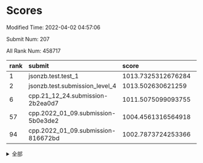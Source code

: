 # Scores

Modified Time: 2022-04-02 04:57:06

Submit Num: 207

All Rank Num: 458717

| rank |               submit               |       score        |       sigma        | pk_num |
| :--- | :--------------------------------- | :----------------- | :----------------- | :----- |
| 1    | jsonzb.test.test_1                 | 1013.7325312676284 | 0.8301988104423613 | 8859   |
| 2    | jsonzb.test.submission_level_4     | 1013.502630621259  | 0.8334272669464938 | 8872   |
| 6    | cpp.21_12_24.submission-2b2ea0d7   | 1011.5075099093755 | 0.7874139240226945 | 8867   |
| 57   | cpp.2022_01_09.submission-5b0e3de2 | 1004.4561316564918 | 0.7174598460441964 | 8866   |
| 94   | cpp.2022_01_09.submission-816672bd | 1002.7873724253366 | 0.7175742785637174 | 8862   |


<details>
<summary>全部</summary>

| rank |                 submit                 |       score        |       sigma        | pk_num |
| :--- | :------------------------------------- | :----------------- | :----------------- | :----- |
| 1    | jsonzb.test.test_1                     | 1013.7325312676284 | 0.8301988104423613 | 8859   |
| 2    | jsonzb.test.submission_level_4         | 1013.502630621259  | 0.8334272669464938 | 8872   |
| 3    | gobigger.level_3.submission_level_3_39 | 1011.8500318807983 | 0.7833633224937396 | 8864   |
| 4    | gobigger.level_3.submission_level_3_13 | 1011.6432902543783 | 0.7606525058990219 | 8859   |
| 5    | gobigger.level_3.submission_level_3_9  | 1011.5998168151426 | 0.7901138634801297 | 8861   |
| 6    | cpp.21_12_24.submission-2b2ea0d7       | 1011.5075099093755 | 0.7874139240226945 | 8867   |
| 7    | gobigger.level_3.submission_level_3_37 | 1011.3444013625374 | 0.780591223377334  | 8863   |
| 8    | gobigger.level_3.submission_level_3_16 | 1011.239162989759  | 0.7833214963226802 | 8865   |
| 9    | gobigger.level_3.submission_level_3_31 | 1011.0049795277972 | 0.7737710593486989 | 8869   |
| 10   | gobigger.level_3.submission_level_3_26 | 1010.9933612302877 | 0.7921752537979221 | 8867   |
| 11   | gobigger.level_3.submission_level_3_34 | 1010.9910854440393 | 0.7486920754346943 | 8863   |
| 12   | gobigger.level_3.submission_level_3_48 | 1010.9290737914423 | 0.7666546519773216 | 8865   |
| 13   | gobigger.level_3.submission_level_3_20 | 1010.8287107763729 | 0.7676176901583386 | 8864   |
| 14   | gobigger.level_3.submission_level_3_19 | 1010.695472322531  | 0.7598598597121358 | 8863   |
| 15   | gobigger.level_3.submission_level_3_45 | 1010.5474377304344 | 0.7424226292926083 | 8865   |
| 16   | gobigger.level_3.submission_level_3_36 | 1010.4264323890138 | 0.759083351595369  | 8861   |
| 17   | gobigger.level_3.submission_level_3_0  | 1010.3938060605295 | 0.7660372663771162 | 8865   |
| 18   | gobigger.level_3.submission_level_3_10 | 1010.3446455859191 | 0.7461733068980366 | 8867   |
| 19   | gobigger.level_3.submission_level_3_1  | 1010.2187780516189 | 0.7794092814604815 | 8863   |
| 20   | gobigger.level_3.submission_level_3_47 | 1010.2105461606652 | 0.7668624139717317 | 8871   |
| 21   | gobigger.level_3.submission_level_3_7  | 1010.1998658647176 | 0.7903032770171011 | 8863   |
| 22   | gobigger.level_3.submission_level_3_49 | 1010.1822379707523 | 0.8085679863644996 | 8862   |
| 23   | gobigger.level_3.submission_level_3_8  | 1010.0873007773897 | 0.7609971506615034 | 8865   |
| 24   | gobigger.level_3.submission_level_3_23 | 1010.0419586494576 | 0.753376708416559  | 8860   |
| 25   | gobigger.level_3.submission_level_3_35 | 1010.0127573476652 | 0.7447824412451437 | 8859   |
| 26   | gobigger.level_3.submission_level_3_40 | 1009.9748044209816 | 0.7599440681022633 | 8864   |
| 27   | gobigger.level_3.submission_level_3_14 | 1009.9011573677415 | 0.7589582285217078 | 8869   |
| 28   | gobigger.level_3.submission_level_3_28 | 1009.8388384027871 | 0.7516733617986897 | 8862   |
| 29   | gobigger.level_3.submission_level_3_18 | 1009.8305756011894 | 0.7451262778973461 | 8863   |
| 30   | gobigger.level_3.submission_level_3_24 | 1009.8057602325268 | 0.7529226781915973 | 8861   |
| 31   | gobigger.level_3.submission_level_3_25 | 1009.7964445923576 | 0.7327141283619091 | 8865   |
| 32   | gobigger.level_3.submission_level_3_44 | 1009.7921917952638 | 0.76144803629801   | 8859   |
| 33   | gobigger.level_3.submission_level_3_2  | 1009.778425362916  | 0.7596690899724006 | 8868   |
| 34   | gobigger.level_3.submission_level_3_42 | 1009.7737242091815 | 0.7566170070293874 | 8863   |
| 35   | gobigger.level_3.submission_level_3_41 | 1009.6960320236715 | 0.7643450838916908 | 8867   |
| 36   | gobigger.level_3.submission_level_3_6  | 1009.6401592430539 | 0.7453803420992926 | 8865   |
| 37   | gobigger.level_3.submission_level_3_3  | 1009.6213935679841 | 0.7384058258789794 | 8866   |
| 38   | gobigger.level_3.submission_level_3_38 | 1009.5556159266899 | 0.7632100476458386 | 8861   |
| 39   | gobigger.level_3.submission_level_3_46 | 1009.4983883305487 | 0.7462313322046281 | 8856   |
| 40   | gobigger.level_3.submission_level_3_27 | 1009.4776719503965 | 0.7579586015759221 | 8865   |
| 41   | gobigger.level_3.submission_level_3_15 | 1009.4324818380233 | 0.7505529559307381 | 8874   |
| 42   | gobigger.level_3.submission_level_3_12 | 1009.3845386885652 | 0.762810651543118  | 8859   |
| 43   | gobigger.level_3.submission_level_3_5  | 1009.3688987846099 | 0.7729600135458915 | 8859   |
| 44   | gobigger.level_3.submission_level_3_32 | 1009.2148408691584 | 0.7453424013227715 | 8866   |
| 45   | gobigger.level_3.submission_level_3_11 | 1009.1324288257497 | 0.755039820477057  | 8861   |
| 46   | gobigger.level_3.submission_level_3_33 | 1009.0163099258406 | 0.7399027293339284 | 8862   |
| 47   | gobigger.level_3.submission_level_3_4  | 1009.0092940358769 | 0.7335756901376924 | 8861   |
| 48   | gobigger.level_3.submission_level_3_43 | 1008.997137549077  | 0.73724869709608   | 8867   |
| 49   | gobigger.level_3.submission_level_3_17 | 1008.8633812599186 | 0.7295134462561238 | 8864   |
| 50   | gobigger.level_3.submission_level_3_29 | 1008.8513766471833 | 0.7345546227579803 | 8867   |
| 51   | gobigger.level_3.submission_level_3_21 | 1008.8181381187529 | 0.7526116927956076 | 8866   |
| 52   | gobigger.level_3.submission_level_3_22 | 1008.3332158606552 | 0.742758746604572  | 8866   |
| 53   | gobigger.level_3.submission_level_3_30 | 1008.1336383580357 | 0.7181422336180632 | 8868   |
| 54   | gobigger.level_1.submission_level_1_28 | 1004.7914474339118 | 0.725879115057737  | 8865   |
| 55   | gobigger.level_1.submission_level_1_36 | 1004.6646033064837 | 0.729539051464575  | 8864   |
| 56   | gobigger.level_1.submission_level_1_37 | 1004.5383660853184 | 0.72087849933968   | 8865   |
| 57   | cpp.2022_01_09.submission-5b0e3de2     | 1004.4561316564918 | 0.7174598460441964 | 8866   |
| 58   | gobigger.level_1.submission_level_1_40 | 1004.4226536066321 | 0.7270020773973271 | 8861   |
| 59   | gobigger.level_1.submission_level_1_20 | 1004.4208334939839 | 0.7233812605235574 | 8869   |
| 60   | gobigger.level_1.submission_level_1_11 | 1004.2142524608942 | 0.7260217074618097 | 8861   |
| 61   | gobigger.level_1.submission_level_1_44 | 1004.1366216807755 | 0.7218676692893243 | 8865   |
| 62   | gobigger.level_1.submission_level_1_6  | 1004.0915074653693 | 0.7160401332084773 | 8867   |
| 63   | gobigger.level_1.submission_level_1_34 | 1004.0733340449449 | 0.7155483505231073 | 8862   |
| 64   | gobigger.level_1.submission_level_1_46 | 1004.0666056842043 | 0.7111262908618914 | 8861   |
| 65   | gobigger.level_1.submission_level_1_10 | 1004.0187933185244 | 0.7160208159156991 | 8869   |
| 66   | gobigger.level_1.submission_level_1_23 | 1003.9911082750434 | 0.7129170856634689 | 8869   |
| 67   | gobigger.level_1.submission_level_1_32 | 1003.9158446305132 | 0.7131676470938254 | 8862   |
| 68   | gobigger.level_1.submission_level_1_35 | 1003.892101544228  | 0.7202697328221098 | 8863   |
| 69   | gobigger.level_1.submission_level_1_0  | 1003.8690990210415 | 0.7336169372374528 | 8864   |
| 70   | gobigger.level_1.submission_level_1_41 | 1003.859544924852  | 0.7211074278501327 | 8868   |
| 71   | gobigger.level_1.submission_level_1_30 | 1003.8080360286325 | 0.7180992628724481 | 8865   |
| 72   | gobigger.level_1.submission_level_1_5  | 1003.7479265615697 | 0.7191039506147976 | 8861   |
| 73   | gobigger.level_1.submission_level_1_18 | 1003.714339186078  | 0.7243403986319712 | 8865   |
| 74   | gobigger.level_1.submission_level_1_47 | 1003.6776348584515 | 0.720813217251684  | 8857   |
| 75   | gobigger.level_1.submission_level_1_1  | 1003.575442661762  | 0.7160830473619673 | 8867   |
| 76   | gobigger.level_1.submission_level_1_49 | 1003.5748818560367 | 0.7214404269423121 | 8869   |
| 77   | gobigger.level_1.submission_level_1_7  | 1003.5383876977185 | 0.7246791921123078 | 8867   |
| 78   | gobigger.level_1.submission_level_1_9  | 1003.5264914231376 | 0.725383559468198  | 8868   |
| 79   | gobigger.level_1.submission_level_1_38 | 1003.4432926944173 | 0.7186979983312254 | 8863   |
| 80   | gobigger.level_1.submission_level_1_17 | 1003.372106493112  | 0.7160596252989225 | 8866   |
| 81   | gobigger.level_1.submission_level_1_31 | 1003.3285932859319 | 0.7155395930391875 | 8865   |
| 82   | gobigger.level_1.submission_level_1_15 | 1003.3036052200997 | 0.7167442102948449 | 8862   |
| 83   | gobigger.level_1.submission_level_1_39 | 1003.2951114251267 | 0.7262271361744966 | 8861   |
| 84   | gobigger.level_1.submission_level_1_43 | 1003.2565078398977 | 0.7139423274166754 | 8865   |
| 85   | gobigger.level_1.submission_level_1_13 | 1003.1005746862409 | 0.7123995067853471 | 8867   |
| 86   | gobigger.level_1.submission_level_1_2  | 1003.0396051383608 | 0.7053802645869898 | 8864   |
| 87   | gobigger.level_1.submission_level_1_45 | 1003.0312494315597 | 0.7174143067173091 | 8864   |
| 88   | gobigger.level_1.submission_level_1_29 | 1003.0264424592358 | 0.7230219708082618 | 8867   |
| 89   | gobigger.level_1.submission_level_1_12 | 1002.9738848539755 | 0.7205896298893515 | 8868   |
| 90   | gobigger.level_1.submission_level_1_27 | 1002.9220522521283 | 0.7207596634595143 | 8866   |
| 91   | gobigger.level_1.submission_level_1_14 | 1002.8578558719181 | 0.7157431112497518 | 8870   |
| 92   | gobigger.level_1.submission_level_1_16 | 1002.815254421142  | 0.7084829896289883 | 8859   |
| 93   | gobigger.level_1.submission_level_1_33 | 1002.7883418355466 | 0.707064585197448  | 8862   |
| 94   | cpp.2022_01_09.submission-816672bd     | 1002.7873724253366 | 0.7175742785637174 | 8862   |
| 95   | gobigger.level_1.submission_level_1_22 | 1002.752423565795  | 0.7086013675333003 | 8858   |
| 96   | gobigger.level_1.submission_level_1_48 | 1002.6828275103704 | 0.7145205942508405 | 8863   |
| 97   | gobigger.level_1.submission_level_1_26 | 1002.6155589078752 | 0.7241015948429553 | 8865   |
| 98   | gobigger.level_1.submission_level_1_19 | 1002.569999127511  | 0.7142903499911947 | 8862   |
| 99   | gobigger.level_1.submission_level_1_42 | 1002.5692250035404 | 0.7064361120085612 | 8865   |
| 100  | gobigger.level_1.submission_level_1_4  | 1002.5411487621462 | 0.7106479585525439 | 8864   |
| 101  | gobigger.level_1.submission_level_1_3  | 1002.4851146543061 | 0.7168078097000464 | 8863   |
| 102  | gobigger.level_1.submission_level_1_24 | 1002.3987979640335 | 0.7165891329172256 | 8863   |
| 103  | gobigger.level_1.submission_level_1_25 | 1002.1676338880224 | 0.7132260010166961 | 8865   |
| 104  | gobigger.level_1.submission_level_1_21 | 1001.9405249344254 | 0.7184159596581048 | 8863   |
| 105  | gobigger.level_1.submission_level_1_8  | 1001.7470646442125 | 0.6983928716634945 | 8864   |
| 106  | gobigger.random.submission_random_32   | 997.6921233694625  | 0.7050582939552934 | 8864   |
| 107  | gobigger.random.submission_random_35   | 997.2225399381587  | 0.7065970181413546 | 8867   |
| 108  | gobigger.random.submission_random_38   | 997.1399010143653  | 0.7091964719448731 | 8866   |
| 109  | gobigger.random.submission_random_11   | 996.8915652940742  | 0.6996586987398997 | 8864   |
| 110  | gobigger.random.submission_random_6    | 996.8303945454784  | 0.7112957326674572 | 8864   |
| 111  | gobigger.random.submission_random_29   | 996.8301033550603  | 0.7117572951907009 | 8864   |
| 112  | gobigger.random.submission_random_26   | 996.8040395860316  | 0.7103995726368745 | 8861   |
| 113  | gobigger.random.submission_random_31   | 996.7398150847612  | 0.7010266052990765 | 8865   |
| 114  | gobigger.random.submission_random_9    | 996.713195314772   | 0.7071474518243819 | 8865   |
| 115  | gobigger.random.submission_random_16   | 996.6887588354073  | 0.7131128999973109 | 8864   |
| 116  | gobigger.random.submission_random_8    | 996.6103015960048  | 0.707305795116992  | 8864   |
| 117  | gobigger.random.submission_random_22   | 996.5481262068228  | 0.7078610982927319 | 8861   |
| 118  | gobigger.random.submission_random_4    | 996.5026080628253  | 0.7168495505700843 | 8860   |
| 119  | gobigger.random.submission_random_44   | 996.4589019027117  | 0.7055875169079054 | 8863   |
| 120  | gobigger.random.submission_random_48   | 996.3658357124694  | 0.69733397629489   | 8858   |
| 121  | gobigger.random.submission_random_28   | 996.354241385854   | 0.7032592308940563 | 8864   |
| 122  | gobigger.random.submission_random_47   | 996.3062104895357  | 0.7016915832893265 | 8866   |
| 123  | gobigger.random.submission_random_18   | 996.2485503425786  | 0.7071030074616836 | 8868   |
| 124  | gobigger.random.submission_random_30   | 996.2428012601922  | 0.7050919826696135 | 8868   |
| 125  | gobigger.random.submission_random_7    | 996.1986057688157  | 0.709960753190539  | 8866   |
| 126  | gobigger.random.submission_random_10   | 996.1822150102403  | 0.7156838512718187 | 8864   |
| 127  | gobigger.random.submission_random_21   | 996.1754490144991  | 0.7340838923117254 | 8870   |
| 128  | gobigger.random.submission_random_23   | 996.1328603607847  | 0.7192302958820956 | 8860   |
| 129  | gobigger.random.submission_random_2    | 996.1255607531175  | 0.7032962473128311 | 8862   |
| 130  | gobigger.random.submission_random_27   | 996.0399221756355  | 0.7033825859880214 | 8860   |
| 131  | gobigger.random.submission_random_34   | 996.038305408374   | 0.717472858957094  | 8862   |
| 132  | gobigger.random.submission_random_46   | 995.9634303824322  | 0.7153345500846454 | 8867   |
| 133  | gobigger.random.submission_random_36   | 995.904039860104   | 0.7084824539196762 | 8864   |
| 134  | gobigger.random.submission_random_45   | 995.8963898880587  | 0.7184808285739296 | 8866   |
| 135  | gobigger.random.submission_random_25   | 995.8562873204086  | 0.7159238835545052 | 8865   |
| 136  | gobigger.random.submission_random_24   | 995.7952460590723  | 0.7095456094535978 | 8866   |
| 137  | gobigger.random.submission_random_42   | 995.7244653319152  | 0.7102684717209136 | 8864   |
| 138  | gobigger.random.submission_random_0    | 995.7123449426863  | 0.7127520889512721 | 8868   |
| 139  | gobigger.random.submission_random_40   | 995.7010149555508  | 0.7145504171906449 | 8868   |
| 140  | gobigger.random.submission_random_39   | 995.6600042411347  | 0.708246430470288  | 8858   |
| 141  | gobigger.random.submission_random_1    | 995.4513636244452  | 0.7236152802475092 | 8868   |
| 142  | gobigger.random.submission_random_15   | 995.4318368613202  | 0.7133796922687451 | 8864   |
| 143  | gobigger.random.submission_random_33   | 995.3441304951566  | 0.7061187698139291 | 8864   |
| 144  | gobigger.random.submission_random_12   | 995.3431969059321  | 0.7228434017623148 | 8861   |
| 145  | gobigger.random.submission_random_17   | 995.3158724993172  | 0.7163467729658145 | 8864   |
| 146  | gobigger.random.submission_random_49   | 995.2930547092683  | 0.7309058509156536 | 8867   |
| 147  | gobigger.random.submission_random_5    | 995.2852891620453  | 0.7123696623871211 | 8861   |
| 148  | gobigger.random.submission_random_20   | 994.998970086927   | 0.7148997018670897 | 8866   |
| 149  | gobigger.random.submission_random_19   | 994.9531016304003  | 0.717476344185941  | 8871   |
| 150  | gobigger.random.submission_random_3    | 994.9397490063359  | 0.7186136752282168 | 8868   |
| 151  | gobigger.random.submission_random_43   | 994.9329204877581  | 0.7009702368707785 | 8861   |
| 152  | gobigger.random.submission_random_41   | 994.8686868335147  | 0.7147763880971857 | 8863   |
| 153  | gobigger.random.submission_random_13   | 994.5569854363325  | 0.7268394356644053 | 8869   |
| 154  | gobigger.random.submission_random_14   | 994.4130478855413  | 0.7067919290957864 | 8868   |
| 155  | gobigger.random.submission_random_37   | 994.3893762018336  | 0.6986088009993604 | 8864   |
| 156  | gobigger.level_2.submission_level_2_6  | 994.115223747697   | 0.7496365184832227 | 8865   |
| 157  | gobigger.level_2.submission_level_2_31 | 993.8471216092058  | 0.721777736512194  | 8862   |
| 158  | gobigger.level_2.submission_level_2_28 | 993.6010978189561  | 0.734608097266006  | 8865   |
| 159  | gobigger.level_2.submission_level_2_27 | 993.5434664436522  | 0.7409419960894131 | 8864   |
| 160  | gobigger.level_2.submission_level_2_32 | 993.5082638461884  | 0.738830538297131  | 8867   |
| 161  | gobigger.level_2.submission_level_2_43 | 993.46831399251    | 0.7332480815143548 | 8860   |
| 162  | gobigger.level_2.submission_level_2_38 | 993.2483598117564  | 0.7189114941085232 | 8863   |
| 163  | gobigger.level_2.submission_level_2_35 | 993.2377638112292  | 0.7348624788489044 | 8866   |
| 164  | gobigger.level_2.submission_level_2_40 | 993.1806979179189  | 0.7402944637255534 | 8865   |
| 165  | gobigger.level_2.submission_level_2_11 | 993.1530817320102  | 0.7429936743742116 | 8869   |
| 166  | gobigger.level_2.submission_level_2_34 | 993.1430285050291  | 0.7366459055164282 | 8862   |
| 167  | gobigger.level_2.submission_level_2_13 | 993.0004755299534  | 0.7359891067644045 | 8857   |
| 168  | gobigger.level_2.submission_level_2_47 | 992.8362471485534  | 0.7342584244896185 | 8859   |
| 169  | gobigger.level_2.submission_level_2_15 | 992.7964361200817  | 0.7355493331350185 | 8865   |
| 170  | gobigger.level_2.submission_level_2_7  | 992.6894103684252  | 0.7372848978499128 | 8866   |
| 171  | gobigger.level_2.submission_level_2_5  | 992.6411584052381  | 0.7291360060180876 | 8864   |
| 172  | gobigger.level_2.submission_level_2_44 | 992.6237122517987  | 0.7409930900575376 | 8863   |
| 173  | gobigger.level_2.submission_level_2_4  | 992.5881189517838  | 0.7570788880629828 | 8868   |
| 174  | gobigger.level_2.submission_level_2_0  | 992.497214985815   | 0.7447657360384389 | 8868   |
| 175  | gobigger.level_2.submission_level_2_1  | 992.4551875992613  | 0.7325326438777492 | 8864   |
| 176  | gobigger.level_2.submission_level_2_37 | 992.3947488473958  | 0.7359727009108046 | 8859   |
| 177  | gobigger.level_2.submission_level_2_41 | 992.252730401361   | 0.7240030240519667 | 8863   |
| 178  | gobigger.level_2.submission_level_2_23 | 992.2348082011424  | 0.7438373402133445 | 8867   |
| 179  | gobigger.level_2.submission_level_2_12 | 992.2071429875134  | 0.7622463585173276 | 8863   |
| 180  | gobigger.level_2.submission_level_2_19 | 992.1885486063414  | 0.753930483386745  | 8869   |
| 181  | gobigger.level_2.submission_level_2_36 | 992.0525844976265  | 0.7514608260612504 | 8863   |
| 182  | gobigger.level_2.submission_level_2_10 | 992.0487142111224  | 0.75015072113362   | 8863   |
| 183  | gobigger.level_2.submission_level_2_21 | 991.9675641750051  | 0.7310197295935322 | 8861   |
| 184  | gobigger.level_2.submission_level_2_46 | 991.9559675491691  | 0.7519387760665343 | 8862   |
| 185  | gobigger.level_2.submission_level_2_45 | 991.947999727881   | 0.7464759646248513 | 8869   |
| 186  | gobigger.level_2.submission_level_2_8  | 991.9229718359697  | 0.7248889851626675 | 8863   |
| 187  | gobigger.level_2.submission_level_2_33 | 991.8332791445765  | 0.7583709844344313 | 8861   |
| 188  | gobigger.level_2.submission_level_2_14 | 991.8275511750425  | 0.7535204281831319 | 8860   |
| 189  | gobigger.level_2.submission_level_2_39 | 991.8160791326168  | 0.7456978504520978 | 8859   |
| 190  | gobigger.level_2.submission_level_2_22 | 991.5969953948544  | 0.7433363722309771 | 8866   |
| 191  | gobigger.level_2.submission_level_2_30 | 991.5777346907859  | 0.7432523632330377 | 8863   |
| 192  | gobigger.level_2.submission_level_2_16 | 991.5724761847525  | 0.7557612496155038 | 8863   |
| 193  | gobigger.level_2.submission_level_2_20 | 991.5477499236604  | 0.7410009239712831 | 8860   |
| 194  | gobigger.level_2.submission_level_2_24 | 991.5406701152413  | 0.7470422306960339 | 8868   |
| 195  | gobigger.level_2.submission_level_2_2  | 991.5068693479711  | 0.7579369261958782 | 8858   |
| 196  | gobigger.level_2.submission_level_2_25 | 991.3366488164977  | 0.7326223031868023 | 8866   |
| 197  | gobigger.level_2.submission_level_2_29 | 991.2975412017463  | 0.7469537077354247 | 8857   |
| 198  | gobigger.level_2.submission_level_2_18 | 991.2139822009481  | 0.745049704478966  | 8868   |
| 199  | gobigger.level_2.submission_level_2_17 | 991.0939148358511  | 0.7675086857915079 | 8863   |
| 200  | gobigger.level_2.submission_level_2_42 | 991.0935899994703  | 0.7522515735827843 | 8864   |
| 201  | gobigger.level_2.submission_level_2_3  | 991.0219625304331  | 0.7508116731287376 | 8866   |
| 202  | gobigger.level_2.submission_level_2_48 | 990.9967017991336  | 0.7514066247685234 | 8866   |
| 203  | gobigger.level_2.submission_level_2_49 | 990.8366889662493  | 0.7556538374583104 | 8859   |
| 204  | gobigger.level_2.submission_level_2_26 | 990.4635924812574  | 0.7753798741830834 | 8861   |
| 205  | gobigger.level_2.submission_level_2_9  | 990.3957019012973  | 0.7705040005805847 | 8864   |
| 206  | gobigger.none.submission_none_0        | 977.8431057468478  | 1.4148749382876384 | 8863   |
| 207  | gobigger.none.submission_none_1        | 974.3371161866417  | 1.7542306679545199 | 8865   |

</details>